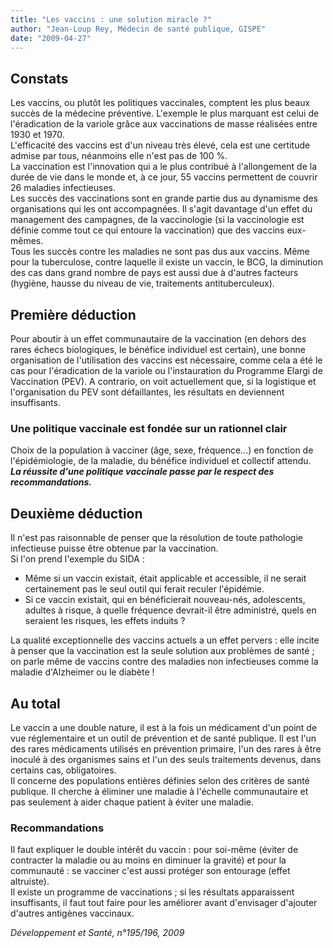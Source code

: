 ```yaml
---
title: "Les vaccins : une solution miracle ?"
author: "Jean-Loup Rey, Médecin de santé publique, GISPE"
date: "2009-04-27"
---
```


## Constats

Les vaccins, ou plutôt les politiques vaccinales, comptent les plus beaux succès de la médecine préventive. L'exemple le plus marquant est celui de l'éradication de la variole grâce aux vaccinations de masse réalisées entre 1930 et 1970.  
L'efficacité des vaccins est d'un niveau très élevé, cela est une certitude admise par tous, néanmoins elle n'est pas de 100 %.  
La vaccination est l'innovation qui a le plus contribué à l'allongement de la durée de vie dans le monde et, à ce jour, 55 vaccins permettent de couvrir 26 maladies infectieuses.  
Les succès des vaccinations sont en grande partie dus au dynamisme des organisations qui les ont accompagnées. Il s'agit davantage d'un effet du management des campagnes, de la vaccinologie (si la vaccinologie est définie comme tout ce qui entoure la vaccination) que des vaccins eux-mêmes.  
Tous les succès contre les maladies ne sont pas dus aux vaccins. Même pour la tuberculose, contre laquelle il existe un vaccin, le BCG, la diminution des cas dans grand nombre de pays est aussi due à d'autres facteurs (hygiène, hausse du niveau de vie, traitements antituberculeux).

## Première déduction

Pour aboutir à un effet communautaire de la vaccination (en dehors des rares échecs biologiques, le bénéfice individuel est certain), une bonne organisation de l'utilisation des vaccins est nécessaire, comme cela a été le cas pour l'éradication de la variole ou l'instauration du Programme Elargi de Vaccination (PEV). A contrario, on voit actuellement que, si la logistique et l'organisation du PEV sont défaillantes, les résultats en deviennent insuffisants.

### Une politique vaccinale est fondée sur un rationnel clair

Choix de la population à vacciner (âge, sexe, fréquence...) en fonction de l'épidémiologie, de la maladie, du bénéfice individuel et collectif attendu.  
***La réussite d'une politique vaccinale passe par le respect des recommandations.***

## Deuxième déduction

Il n'est pas raisonnable de penser que la résolution de toute pathologie infectieuse puisse être obtenue par la vaccination.  
Si l'on prend l'exemple du SIDA :

- Même si un vaccin existait, était applicable et accessible, il ne serait certainement pas le seul outil qui ferait reculer l'épidémie.
- Si ce vaccin existait, qui en bénéficierait nouveau-nés, adolescents, adultes à risque, à quelle fréquence devrait-il être administré, quels en seraient les risques, les effets induits ?

La qualité exceptionnelle des vaccins actuels a un effet pervers : elle incite à penser que la vaccination est la seule solution aux problèmes de santé ; on parle même de vaccins contre des maladies non infectieuses comme la maladie d'Alzheimer ou le diabète !

## Au total

Le vaccin a une double nature, il est à la fois un médicament d'un point de vue réglementaire et un outil de prévention et de santé publique. Il est l'un des rares médicaments utilisés en prévention primaire, l'un des rares à être inoculé à des organismes sains et l'un des seuls traitements devenus, dans certains cas, obligatoires.  
Il concerne des populations entières définies selon des critères de santé publique. Il cherche à éliminer une maladie à l'échelle communautaire et pas seulement à aider chaque patient à éviter une maladie.

### Recommandations

Il faut expliquer le double intérêt du vaccin : pour soi-même (éviter de contracter la maladie ou au moins en diminuer la gravité) et pour la communauté : se vacciner c'est aussi protéger son entourage (effet altruiste).  
Il existe un programme de vaccinations ; si les résultats apparaissent insuffisants, il faut tout faire pour les améliorer avant d'envisager d'ajouter d'autres antigènes vaccinaux.

*Développement et Santé, n°195/196, 2009*
